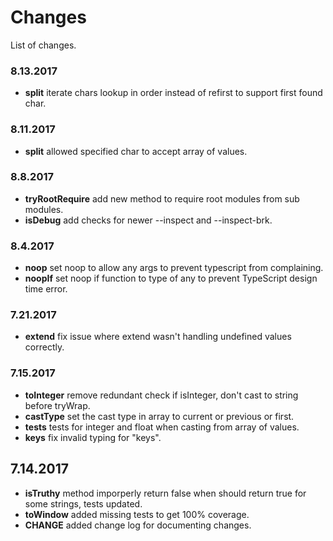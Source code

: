 # Changes

List of changes.

### 8.13.2017
+ **split** iterate chars lookup in order instead of refirst to support first found char.

### 8.11.2017
+ **split** allowed specified char to accept array of values.

### 8.8.2017
+ **tryRootRequire** add new method to require root modules from sub modules.
+ **isDebug** add checks for newer --inspect and --inspect-brk.

### 8.4.2017
+ **noop** set noop to allow any args to prevent typescript from complaining.
+ **noopIf** set noop if function to type of any to prevent TypeScript design time error.

### 7.21.2017

+ **extend** fix issue where extend wasn't handling undefined values correctly.

### 7.15.2017

+ **toInteger** remove redundant check if isInteger, don't cast to string before tryWrap.
+ **castType** set the cast type in array to current or previous or first.
+ **tests** tests for integer and float when casting from array of values.
+ **keys** fix invalid typing for "keys".

## 7.14.2017

+ **isTruthy** method imporperly return false when should return true for some strings, tests updated.
+ **toWindow** added missing tests to get 100% coverage.
+ **CHANGE** added change log for documenting changes.